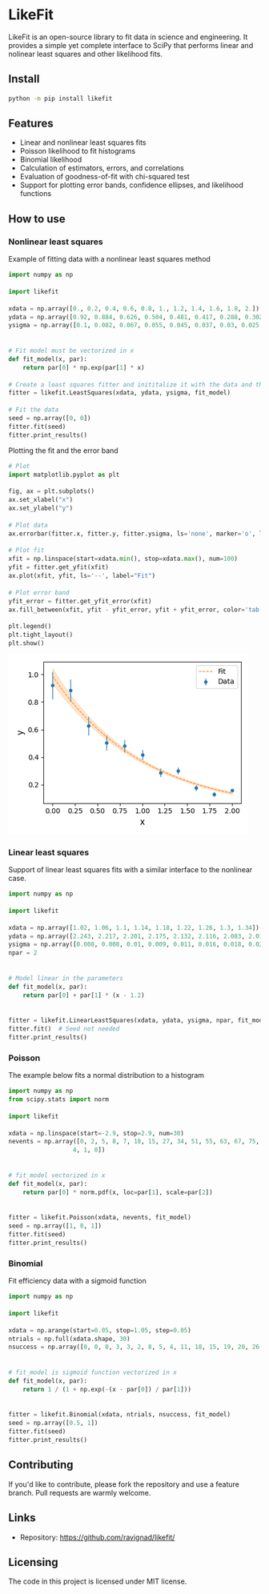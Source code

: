 # LikeFit

LikeFit is an open-source library to fit data in science and engineering. 
It provides a simple yet complete interface to SciPy that performs linear and nolinear least squares and other likelihood fits. 

## Install

```sh
python -m pip install likefit
```

## Features
  * Linear and nonlinear least squares fits
  * Poisson likelihood to fit histograms
  * Binomial likelihood 
  * Calculation of estimators, errors, and correlations
  * Evaluation of goodness-of-fit with chi-squared test
  * Support for plotting error bands, confidence ellipses, and likelihood functions

## How to use

### Nonlinear least squares

Example of fitting data with a nonlinear least squares method

```py
import numpy as np

import likefit

xdata = np.array([0., 0.2, 0.4, 0.6, 0.8, 1., 1.2, 1.4, 1.6, 1.8, 2.])
ydata = np.array([0.92, 0.884, 0.626, 0.504, 0.481, 0.417, 0.288, 0.302, 0.177, 0.13, 0.158])
ysigma = np.array([0.1, 0.082, 0.067, 0.055, 0.045, 0.037, 0.03, 0.025, 0.02, 0.017, 0.014])


# Fit model must be vectorized in x
def fit_model(x, par):
    return par[0] * np.exp(par[1] * x)

# Create a least squares fitter and inititalize it with the data and the fit model
fitter = likefit.LeastSquares(xdata, ydata, ysigma, fit_model)

# Fit the data
seed = np.array([0, 0])
fitter.fit(seed)
fitter.print_results()
```

Plotting the fit and the error band

```py
# Plot
import matplotlib.pyplot as plt

fig, ax = plt.subplots()
ax.set_xlabel("x")
ax.set_ylabel("y")

# Plot data
ax.errorbar(fitter.x, fitter.y, fitter.ysigma, ls='none', marker='o', label="Data")

# Plot fit
xfit = np.linspace(start=xdata.min(), stop=xdata.max(), num=100)
yfit = fitter.get_yfit(xfit)
ax.plot(xfit, yfit, ls='--', label="Fit")

# Plot error band
yfit_error = fitter.get_yfit_error(xfit)
ax.fill_between(xfit, yfit - yfit_error, yfit + yfit_error, color='tab:orange', alpha=0.2)

plt.legend()
plt.tight_layout()
plt.show()
```

![](examples/least_squares/least_squares.png)


### Linear least squares

Support of linear least squares fits with a similar interface to the nonlinear case.

```py
import numpy as np

import likefit

xdata = np.array([1.02, 1.06, 1.1, 1.14, 1.18, 1.22, 1.26, 1.3, 1.34])
ydata = np.array([2.243, 2.217, 2.201, 2.175, 2.132, 2.116, 2.083, 2.016, 2.004])
ysigma = np.array([0.008, 0.008, 0.01, 0.009, 0.011, 0.016, 0.018, 0.021, 0.017])
npar = 2


# Model linear in the parameters 
def fit_model(x, par):
    return par[0] + par[1] * (x - 1.2)


fitter = likefit.LinearLeastSquares(xdata, ydata, ysigma, npar, fit_model)
fitter.fit()  # Seed not needed
fitter.print_results()
```

### Poisson

The example below fits a normal distribution to a histogram

```py
import numpy as np
from scipy.stats import norm

import likefit

xdata = np.linspace(start=-2.9, stop=2.9, num=30)
nevents = np.array([0, 2, 5, 8, 7, 18, 15, 27, 34, 51, 55, 63, 67, 75, 90, 78, 73, 70, 62, 51, 33, 26, 30, 17, 15, 14, 5,
                  4, 1, 0])


# fit_model vectorized in x
def fit_model(x, par):
    return par[0] * norm.pdf(x, loc=par[1], scale=par[2])


fitter = likefit.Poisson(xdata, nevents, fit_model)
seed = np.array([1, 0, 1])
fitter.fit(seed)
fitter.print_results()
```

### Binomial

Fit efficiency data with a sigmoid function

```py
import numpy as np

import likefit

xdata = np.arange(start=0.05, stop=1.05, step=0.05)
ntrials = np.full(xdata.shape, 30)
nsuccess = np.array([0, 0, 0, 3, 3, 2, 8, 5, 4, 11, 18, 15, 19, 20, 26, 24, 26, 29, 30, 30])


# fit_model is sigmoid function vectorized in x
def fit_model(x, par):
    return 1 / (1 + np.exp(-(x - par[0]) / par[1]))


fitter = likefit.Binomial(xdata, ntrials, nsuccess, fit_model)
seed = np.array([0.5, 1])
fitter.fit(seed)
fitter.print_results()
```

## Contributing
If you'd like to contribute, please fork the repository and use a feature
branch. Pull requests are warmly welcome.

## Links
- Repository: https://github.com/ravignad/likefit/

## Licensing
The code in this project is licensed under MIT license.

